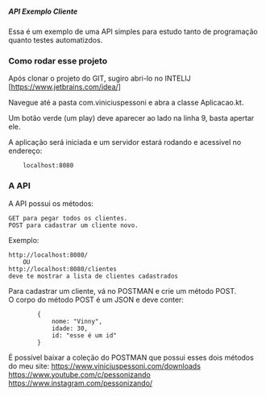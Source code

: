 ##### API Exemplo Cliente

Essa é um exemplo de uma API simples para estudo tanto de programação quanto testes automatizdos.


### Como rodar esse projeto 

Após clonar o projeto do GIT, sugiro abri-lo no INTELIJ [https://www.jetbrains.com/idea/]

Navegue até a pasta com.viniciuspessoni e abra a classe Aplicacao.kt.

Um botão verde (um play) deve aparecer ao lado na linha 9, basta apertar ele. 

A aplicação será iniciada e um servidor estará rodando e acessivel no endereço:

        localhost:8080

### A API 

A API possui os métodos:
 
    GET para pegar todos os clientes. 
    POST para cadastrar um cliente novo. 
    
Exemplo:

    http://localhost:8080/
        OU
    http://localhost:8080/clientes
    deve te mostrar a lista de clientes cadastrados
    
Para cadastrar um cliente, vá no POSTMAN e crie um método POST.           
O corpo do método POST é um JSON e deve conter:
            
            { 
                nome: "Vinny",
                idade: 30, 
                id: "esse é um id" 
            }

É possível baixar a coleção do POSTMAN que possui esses dois métodos do meu site:
    https://www.viniciuspessoni.com/downloads
    https://www.youtube.com/c/pessonizando
    https://www.instagram.com/pessonizando/